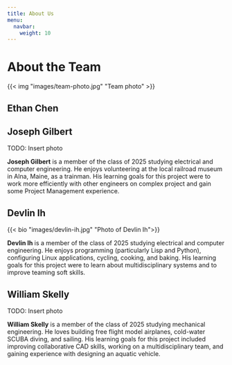 ```yaml
---
title: About Us
menu:
  navbar:
    weight: 10
---
```


# About the Team

{{< img "images/team-photo.jpg" "Team photo" >}}

## Ethan Chen

## Joseph Gilbert 
TODO: Insert photo

**Joseph Gilbert** is a member of the class of 2025 studying electrical and computer
engineering. He enjoys volunteering at the local railroad museum in Alna, Maine, as a trainman. His learning goals for this project were to
work more efficiently with other engineers on complex project and gain some Project Management experience.

## Devlin Ih

{{< bio "images/devlin-ih.jpg" "Photo of Devlin Ih">}}

**Devlin Ih** is a member of the class of 2025 studying electrical and computer
engineering. He enjoys programming (particularly Lisp and Python), configuring
Linux applications, cycling, cooking, and baking. His learning goals for this
project were to learn about multidisciplinary systems and to improve teaming
soft skills.

## William Skelly
TODO: Insert photo

**William Skelly** is a member of the class of 2025 studying mechanical engineering. He loves building free flight model airplanes, cold-water SCUBA diving, and sailing. His learning goals for this project included improving collaborative CAD skills, working on a multidisciplinary team, and gaining experience with designing an aquatic vehicle.
